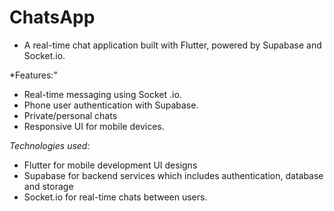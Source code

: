 # ChatsApp

- A real-time chat application built with Flutter, powered by Supabase and Socket.io.

*Features:"

- Real-time messaging using Socket
.io.
- Phone user authentication with Supabase.
- Private/personal chats
- Responsive UI for mobile devices.

*Technologies used:*

- Flutter for mobile development UI designs 
- Supabase for backend services which includes authentication, database and storage 
- Socket.io for real-time chats between users.
